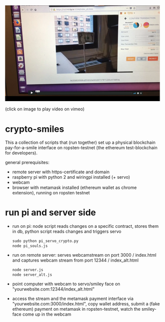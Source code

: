 [![crypto_smiles](https://github.com/rollasoul/dwd_final/blob/master/crypto_smiles.png?raw=true)](https://vimeo.com/258816720)

(click on image to play video on vimeo)

# crypto-smiles

This a collection of scripts that (run together) set up a physical blockchain pay-for-a-smile interface on ropsten-testnet (the ethereum test-blockchain for developers). 

general prerequisites:

- remote server with https-certificate and domain
- raspberry pi with python 2 and wiringpi installed
  (+ servo)
- webcam
- browser with metamask installed (ethereum wallet as chrome extension), running on ropsten testnet

# run pi and server side


- run on pi: node script reads changes on a specific contract, stores them in db, python script reads changes and triggers servo
  ```
  sudo python pi_servo_crypto.py
  node pi_souls.js
  
  ```
  
- run on remote server: serves webcamstream on port 3000 / index.html and captures webcam stream from port 12344 / index_alt.html
  ```
  node server.js
  node server_alt.js
  ```

- point computer with webcam to servo/smiley face on "yourwebsite.com:12344/index_alt.html"
- access the stream and the metamask payment interface via "yourwebsite.com:3000/index.html", 
  copy wallet address, submit a (fake ethereum) payment on metamask in ropsten-testnet, watch the smiley-face come up in the webcam
